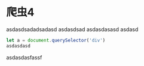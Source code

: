 # 爬虫4
asdasdsadadsadasd
asdasdsad
asdasdasasd
asdasd
```javascript
let a = document.querySelector('div')
asdasdasd

```
asdasdasfassf
